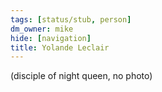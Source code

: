 ```yaml
---
tags: [status/stub, person]
dm_owner: mike
hide: [navigation]
title: Yolande Leclair
---
```


(disciple of night queen, no photo)